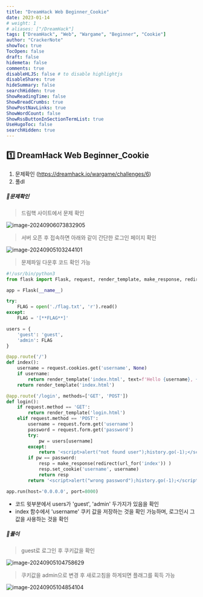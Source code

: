 ```yaml
---
title: "DreamHack Web Beginner_Cookie"
date: 2023-01-14
# weight: 1
# aliases: ["/DreamHack"]
tags: ["DreamHack", "Web", "Wargame", "Beginner", "Cookie"]
author: "CrackerNote"
showToc: true
TocOpen: false
draft: false
hidemeta: false
comments: true
disableHLJS: false # to disable highlightjs
disableShare: true
hideSummary: false
searchHidden: true
ShowReadingTime: false
ShowBreadCrumbs: true
ShowPostNavLinks: true
ShowWordCount: false
ShowRssButtonInSectionTermList: true
UseHugoToc: false
searchHidden: true
---
```


## 1️⃣ DreamHack Web Beginner_Cookie

1. 문제확인 (https://dreamhack.io/wargame/challenges/6)
2. 풀dl

  

##### 📜**문제확인**

> 드림핵 사이트에서 문제 확인

![image-20240906073832905](../../../../AppData/Roaming/Typora/typora-user-images/image-20240906073832905.png)

> 서버 오픈 후 접속하면 아래와 같이 간단한 로그인 페이지 확인

![image-20240905103244101](C:\Users\kakaopaysec\AppData\Roaming\Typora\typora-user-images\image-20240905103244101.png)

> 문제파일 다운후 코드 확인 가능

```python
#!/usr/bin/python3
from flask import Flask, request, render_template, make_response, redirect, url_for

app = Flask(__name__)

try:
    FLAG = open('./flag.txt', 'r').read()
except:
    FLAG = '[**FLAG**]'

users = {
    'guest': 'guest',
    'admin': FLAG
}

@app.route('/')
def index():
    username = request.cookies.get('username', None)
    if username:
        return render_template('index.html', text=f'Hello {username}, {"flag is " + FLAG if username == "admin" else "you are not admin"}')
    return render_template('index.html')

@app.route('/login', methods=['GET', 'POST'])
def login():
    if request.method == 'GET':
        return render_template('login.html')
    elif request.method == 'POST':
        username = request.form.get('username')
        password = request.form.get('password')
        try:
            pw = users[username]
        except:
            return '<script>alert("not found user");history.go(-1);</script>'
        if pw == password:
            resp = make_response(redirect(url_for('index')) )
            resp.set_cookie('username', username)
            return resp 
        return '<script>alert("wrong password");history.go(-1);</script>'

app.run(host='0.0.0.0', port=8000)

```

- 코드 윗부분에서 users가 'guest', 'admin' 두가지가 있음을 확인
- index 함수에서 'username' 쿠키 값을 저장하는 것을 확인 가능하며, 로그인시 그 값을 사용하는 것을 확인



##### 📜**풀이**

> guest로 로그인 후 쿠키값을 확인 

![image-20240905104758629](C:\Users\kakaopaysec\AppData\Roaming\Typora\typora-user-images\image-20240905104758629.png)

> 쿠키값을 admin으로 변경 후 새로고침을 하게되면 플래그를 획득 가능

![image-20240905104854104](C:\Users\kakaopaysec\AppData\Roaming\Typora\typora-user-images\image-20240905104854104.png)
